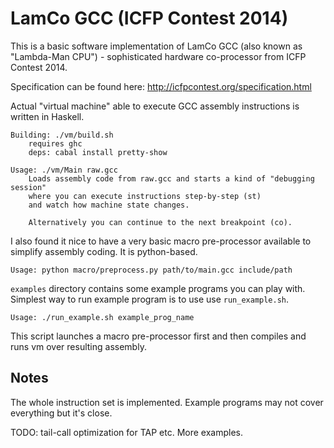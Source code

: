LamCo GCC (ICFP Contest 2014)
=============================

This is a basic software implementation of LamCo GCC (also known
as "Lambda-Man CPU") - sophisticated hardware co-processor from ICFP Contest 2014.

Specification can be found here: http://icfpcontest.org/specification.html

Actual "virtual machine" able to execute GCC assembly instructions is written in Haskell.

    Building: ./vm/build.sh
        requires ghc
        deps: cabal install pretty-show

    Usage: ./vm/Main raw.gcc
        Loads assembly code from raw.gcc and starts a kind of "debugging session"
        where you can execute instructions step-by-step (st)
        and watch how machine state changes.
        
        Alternatively you can continue to the next breakpoint (co).

I also found it nice to have a very basic macro pre-processor available to simplify assembly coding.
It is python-based.

    Usage: python macro/preprocess.py path/to/main.gcc include/path

`examples` directory contains some example programs you can play with. Simplest
way to run example program is to use use `run_example.sh`.

    Usage: ./run_example.sh example_prog_name

This script launches a macro pre-processor first and then compiles and runs vm over resulting assembly.

Notes
-----
The whole instruction set is implemented. Example programs may not cover everything but it's close.

TODO: tail-call optimization for TAP etc. More examples.
